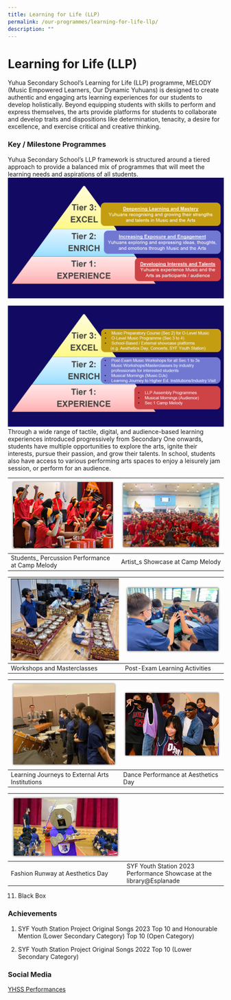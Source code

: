 ```yaml
---
title: Learning for Life (LLP)
permalink: /our-programmes/learning-for-life-llp/
description: ""
---
```

# **Learning for Life (LLP)**
Yuhua Secondary School’s Learning for Life (LLP) programme, MELODY (Music Empowered Learners, Our Dynamic Yuhuans) is designed to create authentic and engaging arts learning experiences for our students to develop holistically. Beyond equipping students with skills to perform and express themselves, the arts provide platforms for students to collaborate and develop traits and dispositions like determination, tenacity, a desire for excellence, and exercise critical and creative thinking. 
### **Key / Milestone Programmes**
Yuhua Secondary School’s LLP framework is structured around a tiered approach to provide a balanced mix of programmes that will meet the learning needs and aspirations of all students.  
![](/images/yhssllp1.PNG)

![](/images/yhssllp2.PNG)
Through a wide range of tactile, digital, and audience-based learning experiences introduced progressively from Secondary One onwards, students have multiple opportunities to explore the arts, ignite their interests, pursue their passion, and grow their talents. In school, students also have access to various performing arts spaces to enjoy a leisurely jam session, or perform for an audience.

| ![](/images/yhssllp3.png) |![](/images/yhssllp4.png) | 
| -------- | -------- | 
| Students_ Percussion Performance at Camp Melody | Artist_s Showcase at Camp Melody| 

|![](/images/yhssllp5.png)| ![](/images/yhssllp6.png) | 
| -------- | -------- | 
| Workshops and Masterclasses| Post-Exam Learning Activities | 

| ![](/images/yhssllp7.png) | ![](/images/yhssllp8.png) | 
|-------- | -------- | 
| Learning Journeys to External Arts Institutions|Dance Performance at Aesthetics Day| 

| ![](/images/yhssllp9.png)| | 
| -------- | -------- | 
|Fashion Runway at Aesthetics Day | SYF Youth Station 2023 Performance Showcase at the library@Esplanade | 
11) Black Box   


### **Achievements**

1) SYF Youth Station Project Original Songs 2023
Top 10 and Honourable Mention (Lower Secondary Category)
Top 10 (Open Category)

2) SYF Youth Station Project Original Songs 2022
Top 10 (Lower Secondary Category)


### **Social Media**
[YHSS Performances](https://youtube.com/playlist?list=PLPcKnMGv574196ceMe8p4wxVUEiiDx8g1)